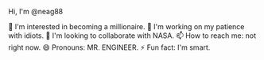 Hi, I'm @neag88

👀 I'm interested in becoming a millionaire.
🌱 I'm working on my patience with idiots.
💞️ I'm looking to collaborate with NASA.
📫 How to reach me: not right now.
😄 Pronouns: MR. ENGINEER.
⚡ Fun fact: I'm smart.
<!---
neag88/neag88 is a ✨ special ✨ repository because its `README.md` (this file) appears on your GitHub profile.
You can click the Preview link to take a look at your changes.
--->
